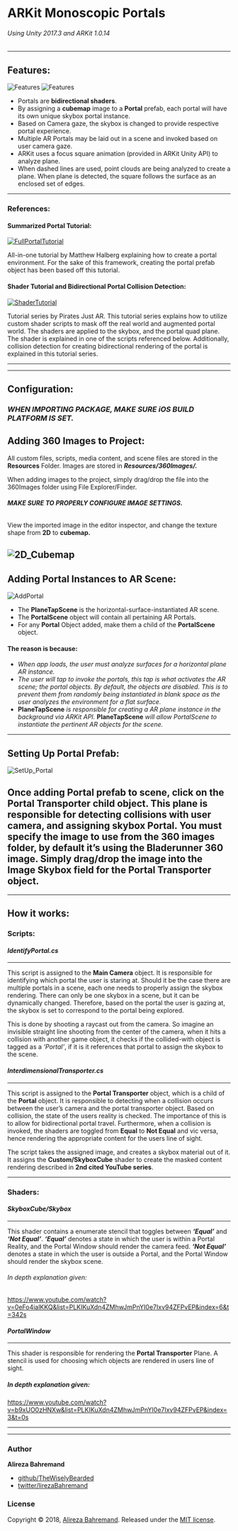 # ARKit Monoscopic Portals
###### *Using Unity 2017.3 and ARKit 1.0.14*

---

## Features:
![Features](https://i.imgur.com/FLGv2qX.gif)
![Features](https://i.imgur.com/Pk56HIX.gif)
* Portals are **bidirectional shaders**.
* By assigning a **cubemap** image to a **Portal** prefab, each portal will have its own unique skybox portal instance. 
* Based on Camera gaze, the skybox is changed to provide respective portal experience.
* Multiple AR Portals may be laid out in a scene and invoked based on user camera gaze.
* ARKit uses a focus square animation (provided in ARKit Unity API) to analyze plane. 
* When dashed lines are used, point clouds are being analyzed to create a plane. When plane is detected, the square follows the surface as an enclosed set of edges.
---

### References:
#### Summarized Portal Tutorial:
[![FullPortalTutorial](https://img.youtube.com/vi/Z5AmqMuNi08/0.jpg)](https://www.youtube.com/watch?v=Z5AmqMuNi08)

All-in-one tutorial by Matthew Halberg explaining how to create a portal environment. For the sake of this framework, creating the portal prefab object has been based off this tutorial.

#### Shader Tutorial and Bidirectional Portal Collision Detection:
[![ShaderTutorial](https://img.youtube.com/vi/-9Fcoo1mVuo/0.jpg)](https://www.youtube.com/watch?v=-9Fcoo1mVuo)

Tutorial series by Pirates Just AR. This tutorial series explains how to utilize custom shader scripts to mask off the real world and augmented portal world. The shaders are applied to the skybox, and the portal quad plane. The shader is explained in one of the scripts referenced below. Additionally, collision detection for creating bidirectional rendering of the portal is explained in this tutorial series.

---
---


## Configuration:

### *WHEN IMPORTING PACKAGE, MAKE SURE iOS BUILD PLATFORM IS SET.*

## Adding 360 Images to Project:
All custom files, scripts, media content, and scene files are stored in the **Resources** Folder. Images are stored in ***Resources/360Images/.***

When adding images to the project, simply drag/drop the file into the 360Images folder using File Explorer/Finder.
###### **MAKE SURE TO PROPERLY CONFIGURE IMAGE SETTINGS.** 

View the imported image in the editor inspector, and change the texture shape from **2D** to **cubemap.**

![2D_Cubemap](https://i.imgur.com/ZCCYVXK.gif)
---

## Adding Portal Instances to AR Scene:
![AddPortal](https://imgur.com/ZEzzep0.jpg)

* The **PlaneTapScene** is the horizontal-surface-instantiated AR scene. 
* The **PortalScene** object will contain all pertaining AR Portals. 
* For any **Portal** Object added, make them a child of the **PortalScene** object. 
#### The reason is because:
* *When app loads, the user must analyze surfaces for a horizontal plane AR instance.*
* *The user will tap to invoke the portals, this tap is what activates the AR scene; the portal objects. By default, the objects are disabled. This is to prevent them from randomly being instantiated in blank space as the user analyzes the environment for a flat surface.*
* **PlaneTapScene** *is responsible for creating a AR plane instance in the background via ARKit API.* **PlaneTapScene** *will allow PortalScene to instantiate the pertinent AR objects for the scene.*
---

## Setting Up Portal Prefab:
![SetUp_Portal](https://i.imgur.com/2aapOTe.gif)

Once adding Portal prefab to scene, click on the **Portal Transporter** child object. 
This plane is responsible for detecting collisions with user camera, and assigning skybox Portal.
You must specify the image to use from the 360 images folder, by default it’s using the Bladerunner 360 image. 
Simply drag/drop the image into the **Image Skybox** field for the **Portal Transporter** object.
---
---



## How it works:

### Scripts:

#### *IdentifyPortal.cs*
---
This script is assigned to the **Main Camera** object. It is responsible for identifying which portal the user is staring at. Should it be the case there are multiple portals in a scene, each one needs to properly assign the skybox rendering. There can only be one skybox in a scene, but it can be dynamically changed. Therefore, based on the portal the user is gazing at, the skybox is set to correspond to the portal being explored.

This is done by shooting a raycast out from the camera. So imagine an invisible straight line shooting from the center of the camera, when it hits a collision with another game object, it checks if the collided-with object is tagged as a *‘Portal’*, if it is it references that portal to assign the skybox to the scene.

#### *InterdimensionalTransporter.cs*
---
This script is assigned to the **Portal Transporter** object, which is a child of the **Portal** object. It is responsible to detecting when a collision occurs between the user’s camera and the portal transporter object. Based on collision, the state of the users reality is checked. The importance of this is to allow for bidirectional portal travel. Furthermore, when a collision is invoked, the shaders are toggled from **Equal** to **Not Equal** and vic versa, hence rendering the appropriate content for the users line of sight. 

The script takes the assigned image, and creates a skybox material out of it. It assigns the **Custom/SkyboxCube** shader to create the masked content rendering described in **2nd cited YouTube series**.

---

### Shaders:
#### *SkyboxCube/Skybox*
---
This shader contains a enumerate stencil that toggles between ***‘Equal’*** and ***‘Not Equal’***. 
***‘Equal’*** denotes a state in which the user is within a Portal Reality, and the Portal Window should render the camera feed.
***‘Not Equal’*** denotes a state in which the user is outside a Portal, and the Portal Window should render the skybox scene.

###### In depth explanation given:
https://www.youtube.com/watch?v=0eFo4ialKKQ&list=PLKIKuXdn4ZMhwJmPnYI0e7Ixv94ZFPvEP&index=6&t=342s

#### *PortalWindow*
---
This shader is responsible for rendering the **Portal Transporter** Plane. A stencil is used for choosing which objects are rendered in users line of sight. 

##### In depth explanation given:
https://www.youtube.com/watch?v=b9xUO0zHNXw&list=PLKIKuXdn4ZMhwJmPnYI0e7Ixv94ZFPvEP&index=3&t=0s

---
---

### Author

**Alireza Bahremand**

* [github/TheWiselyBearded](https://github.com/TheWiselyBearded)
* [twitter/lirezaBahremand](https://twitter.com/lirezabahremand)

### License

Copyright © 2018, [Alireza Bahremand](https://github.com/TheWiselyBearded).
Released under the [MIT license](LICENSE).
